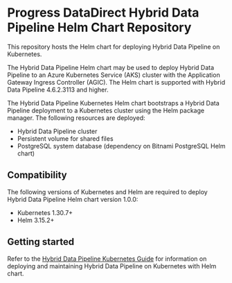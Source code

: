 # Progress DataDirect Hybrid Data Pipeline Helm Chart Repository

This repository hosts the Helm chart for deploying Hybrid Data Pipeline on Kubernetes.

The Hybrid Data Pipeline Helm chart may be used to deploy Hybrid Data Pipeline to an Azure Kubernetes Service (AKS) cluster with the Application Gateway Ingress Controller (AGIC). The Helm chart is supported with Hybrid Data Pipeline 4.6.2.3113 and higher.

The Hybrid Data Pipeline Kubernetes Helm chart bootstraps a Hybrid Data Pipeline deployment to a Kubernetes cluster using the Helm package manager. The following resources are deployed:

* Hybrid Data Pipeline cluster
* Persistent volume for shared files
* PostgreSQL system database (dependency on Bitnami PostgreSQL Helm chart)

## Compatibility

The following versions of Kubernetes and Helm are required to deploy Hybrid Data Pipeline Helm chart version 1.0.0:

* Kubernetes 1.30.7+
* Helm 3.15.2+

## Getting started

Refer to the [Hybrid Data Pipeline Kubernetes Guide](https://docs.progress.com/bundle/datadirect-hybrid-data-pipeline-kubernetes-46/page/Deploying-a-Hybrid-Data-Pipeline-Kubernetes-cluster.html) for information on deploying and maintaining Hybrid Data Pipeline on Kubernetes with Helm chart.
